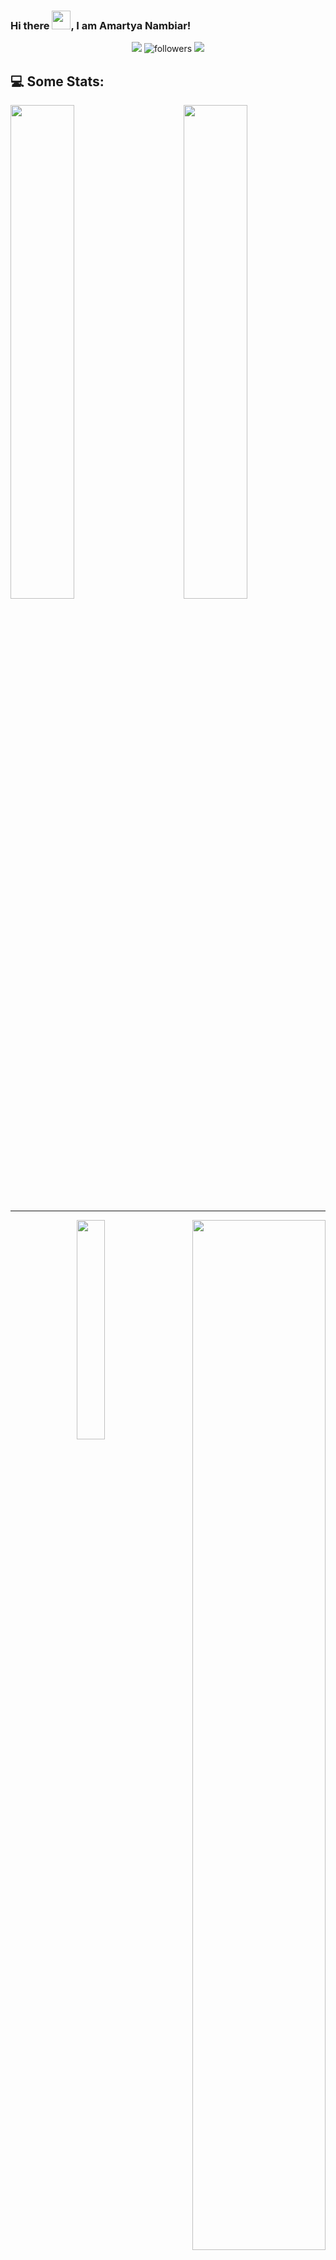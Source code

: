 
### Hi there <img src="https://raw.githubusercontent.com/MartinHeinz/MartinHeinz/master/wave.gif" width="30px">, I am Amartya Nambiar!

<div align="center">

[<img src="https://img.shields.io/badge/linkedin-%230077B5.svg?&style=for-the-badge&logo=linkedin&logoColor=white">](https://www.linkedin.com/in/amartya-nambiar1)
<img alt="followers" src="https://img.shields.io/github/followers/amartyanambiar?color=236ad3&labelColor=1155ba&style=for-the-badge&logo=github&label=Follow"/>
[<img src="https://img.shields.io/badge/kaggle-%230077B5.svg?&style=for-the-badge&logo=kaggle&logoColor=white">](https://www.kaggle.com/amartyanambiar)
  
</div> 


## 💻 Some Stats: 

<div >
  <div align="left">
  <img  src="https://github-readme-stats.vercel.app/api?username=amartyanambiar&show_icons=true&hide_border=true&theme=tokyonight" width="45%"  >
  <img  src="https://github-readme-streak-stats.herokuapp.com/?user=amartyanambiar&hide_border=true&theme=tokyonight" width="45%" align="right" >
  </div>
  <hr>
  <div align="right">
  <img src="https://github-readme-stats.vercel.app/api/top-langs/?username=amartyanambiar&show_icons=true&theme=radical" width="30%" align="left">
  <img src="https://activity-graph.herokuapp.com/graph?username=amartyanambiar&bg_color=1F222E&color=F8D866&line=F85D7F&point=FFFFFF&hide_border=false" width="65%" align="right" />
  </div>
</div>

